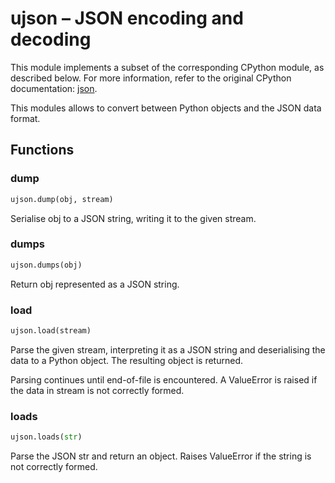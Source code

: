 
ujson – JSON encoding and decoding
=====

This module implements a subset of the corresponding CPython module, as described below. For more information, refer to the original CPython documentation: [json](https://docs.python.org/3.5/library/json.html#module-json).

This modules allows to convert between Python objects and the JSON data format.

## Functions

### dump

```python
ujson.dump(obj, stream)
```

Serialise obj to a JSON string, writing it to the given stream.

### dumps

```python
ujson.dumps(obj)
```

Return obj represented as a JSON string.

### load

```python
ujson.load(stream)
```

Parse the given stream, interpreting it as a JSON string and deserialising the data to a Python object. The resulting object is returned.

Parsing continues until end-of-file is encountered. A ValueError is raised if the data in stream is not correctly formed.

### loads

```python
ujson.loads(str)
```

Parse the JSON str and return an object. Raises ValueError if the string is not correctly formed.

